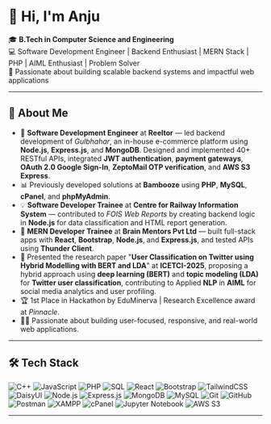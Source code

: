 # 👋 Hi, I'm Anju  

🎓 **B.Tech in Computer Science and Engineering**                                                                                                                                                                    
💻 Software Development Engineer | Backend Enthusiast | MERN Stack | PHP | AIML Enthusiast | Problem Solver  
🌱 Passionate about building scalable backend systems and impactful web applications  

---

## 🚀 About Me  

- 🔭 **Software Development Engineer** at **Reeltor** — led backend development of *Gulbhahar*, an in-house e-commerce platform using **Node.js**, **Express.js**, and **MongoDB**. Designed and implemented 40+ RESTful APIs, integrated **JWT authentication**, **payment gateways**, **OAuth 2.0 Google Sign-In**, **ZeptoMail OTP verification**, and **AWS S3 Express**.
- 📊 Previously developed solutions at **Bambooze** using **PHP**, **MySQL**, **cPanel**, and **phpMyAdmin**.
- 💡 **Software Developer Trainee** at **Centre for Railway Information System** — contributed to *FOIS Web Reports* by creating backend logic in **Node.js** for data classification and HTML report generation.  
- 💼 **MERN Developer Trainee** at **Brain Mentors Pvt Ltd** — built full-stack apps with **React**, **Bootstrap**, **Node.js**, and **Express.js**, and tested APIs using **Thunder Client**.  
- 📄 Presented the research paper "**User Classification on Twitter using Hybrid Modelling with BERT and LDA**" at **ICETCI-2025**, proposing a hybrid approach using **deep learning (BERT)** and **topic modeling (LDA)** for **Twitter user classification**, contributing to Applied **NLP** in **AIML** for social media analytics and user profiling.
- 🏆 1st Place in Hackathon by EduMinerva | Research Excellence award at *Pinnacle*.  
- 👩‍💻 Passionate about building user-focused, responsive, and real-world web applications.


---

## 🛠 Tech Stack  

![C++](https://img.shields.io/badge/-C++-00599C?style=flat&logo=c%2B%2B&logoColor=white)
![JavaScript](https://img.shields.io/badge/-JavaScript-F7DF1E?style=flat&logo=javascript&logoColor=black)
![PHP](https://img.shields.io/badge/-PHP-777BB4?style=flat&logo=php&logoColor=white)
![SQL](https://img.shields.io/badge/-SQL-003B57?style=flat&logo=database&logoColor=white)
![React](https://img.shields.io/badge/-React-61DAFB?style=flat&logo=react&logoColor=black)
![Bootstrap](https://img.shields.io/badge/-Bootstrap-7952B3?style=flat&logo=bootstrap&logoColor=white)
![TailwindCSS](https://img.shields.io/badge/-TailwindCSS-38B2AC?style=flat&logo=tailwind-css&logoColor=white)
![DaisyUI](https://img.shields.io/badge/-DaisyUI-5A0EF0?style=flat&logo=daisyui&logoColor=white)
![Node.js](https://img.shields.io/badge/-Node.js-339933?style=flat&logo=node.js&logoColor=white)
![Express.js](https://img.shields.io/badge/-Express.js-000000?style=flat&logo=express&logoColor=white)
![MongoDB](https://img.shields.io/badge/-MongoDB-47A248?style=flat&logo=mongodb&logoColor=white)
![MySQL](https://img.shields.io/badge/-MySQL-4479A1?style=flat&logo=mysql&logoColor=white)
![Git](https://img.shields.io/badge/-Git-F05032?style=flat&logo=git&logoColor=white)
![GitHub](https://img.shields.io/badge/-GitHub-181717?style=flat&logo=github&logoColor=white)
![Postman](https://img.shields.io/badge/-Postman-FF6C37?style=flat&logo=postman&logoColor=white)
![XAMPP](https://img.shields.io/badge/-XAMPP-FB7A24?style=flat&logo=xampp&logoColor=white)
![cPanel](https://img.shields.io/badge/-cPanel-FF6C2C?style=flat&logo=cpanel&logoColor=white)
![Jupyter Notebook](https://img.shields.io/badge/-Jupyter-FA0F00?style=flat&logo=jupyter&logoColor=white)
![AWS S3](https://img.shields.io/badge/-AWS%20S3-FF9900?style=flat&logo=amazon-s3&logoColor=white)

---





